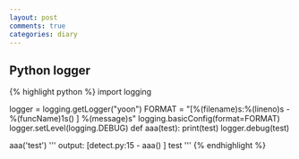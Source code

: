 ```yaml
---
layout: post
comments: true
categories: diary
---
```

## Python logger

{% highlight python %}
import logging

logger = logging.getLogger("yoon")
FORMAT = "[%(filename)s:%(lineno)s - %(funcName)1s() ] %(message)s"
logging.basicConfig(format=FORMAT)
logger.setLevel(logging.DEBUG)
def aaa(test):
    print(test)
    logger.debug(test) 


aaa('test')
'''
output: [detect.py:15 - aaa() ] test
'''
{% endhighlight %}

